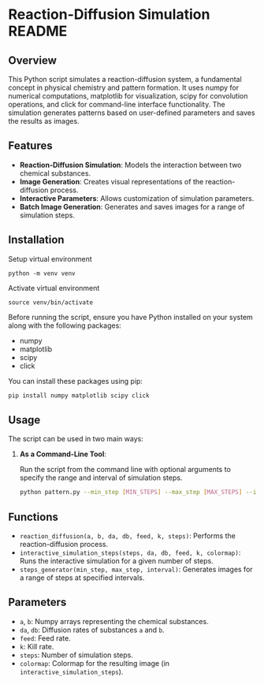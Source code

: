 # Reaction-Diffusion Simulation README

## Overview

This Python script simulates a reaction-diffusion system, a fundamental concept in physical chemistry and pattern formation. It uses numpy for numerical computations, matplotlib for visualization, scipy for convolution operations, and click for command-line interface functionality. The simulation generates patterns based on user-defined parameters and saves the results as images.

## Features

- **Reaction-Diffusion Simulation**: Models the interaction between two chemical substances.
- **Image Generation**: Creates visual representations of the reaction-diffusion process.
- **Interactive Parameters**: Allows customization of simulation parameters.
- **Batch Image Generation**: Generates and saves images for a range of simulation steps.

## Installation

Setup virtual environment 
```
python -m venv venv
```

Activate virtual environment
```
source venv/bin/activate
```

Before running the script, ensure you have Python installed on your system along with the following packages:
- numpy
- matplotlib
- scipy
- click

You can install these packages using pip:
```bash
pip install numpy matplotlib scipy click
```

## Usage

The script can be used in two main ways:

1. **As a Command-Line Tool**: 

   Run the script from the command line with optional arguments to specify the range and interval of simulation steps.

   ```bash
   python pattern.py --min_step [MIN_STEPS] --max_step [MAX_STEPS] --interval [INTERVAL]
   ```

## Functions

- `reaction_diffusion(a, b, da, db, feed, k, steps)`: Performs the reaction-diffusion process.
- `interactive_simulation_steps(steps, da, db, feed, k, colormap)`: Runs the interactive simulation for a given number of steps.
- `steps_generator(min_step, max_step, interval)`: Generates images for a range of steps at specified intervals.

## Parameters

- `a`, `b`: Numpy arrays representing the chemical substances.
- `da`, `db`: Diffusion rates of substances `a` and `b`.
- `feed`: Feed rate.
- `k`: Kill rate.
- `steps`: Number of simulation steps.
- `colormap`: Colormap for the resulting image (in `interactive_simulation_steps`).

